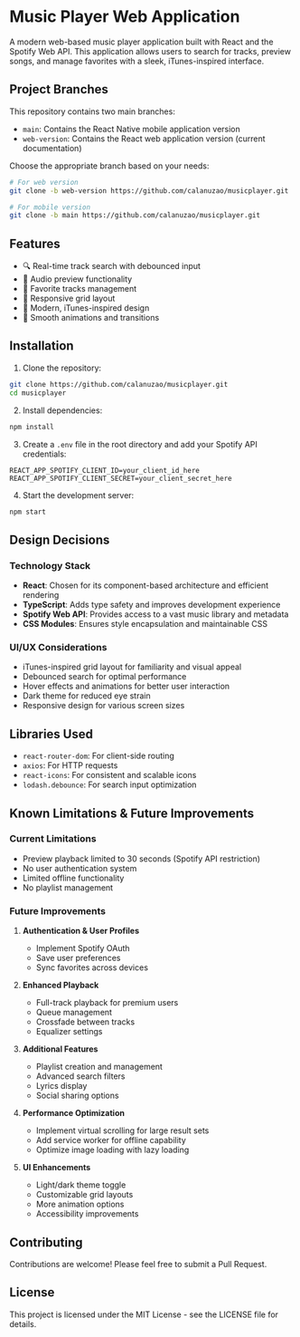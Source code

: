 # Music Player Web Application

A modern web-based music player application built with React and the Spotify Web API. This application allows users to search for tracks, preview songs, and manage favorites with a sleek, iTunes-inspired interface.

## Project Branches

This repository contains two main branches:
- `main`: Contains the React Native mobile application version
- `web-version`: Contains the React web application version (current documentation)

Choose the appropriate branch based on your needs:
```bash
# For web version
git clone -b web-version https://github.com/calanuzao/musicplayer.git

# For mobile version
git clone -b main https://github.com/calanuzao/musicplayer.git
```

## Features

- 🔍 Real-time track search with debounced input
- 🎵 Audio preview functionality
- 💟 Favorite tracks management
- 📱 Responsive grid layout
- 🎨 Modern, iTunes-inspired design
- 🔄 Smooth animations and transitions

## Installation

1. Clone the repository:
```bash
git clone https://github.com/calanuzao/musicplayer.git
cd musicplayer
```

2. Install dependencies:
```bash
npm install
```

3. Create a `.env` file in the root directory and add your Spotify API credentials:
```
REACT_APP_SPOTIFY_CLIENT_ID=your_client_id_here
REACT_APP_SPOTIFY_CLIENT_SECRET=your_client_secret_here
```

4. Start the development server:
```bash
npm start
```

## Design Decisions

### Technology Stack
- **React**: Chosen for its component-based architecture and efficient rendering
- **TypeScript**: Adds type safety and improves development experience
- **Spotify Web API**: Provides access to a vast music library and metadata
- **CSS Modules**: Ensures style encapsulation and maintainable CSS

### UI/UX Considerations
- iTunes-inspired grid layout for familiarity and visual appeal
- Debounced search for optimal performance
- Hover effects and animations for better user interaction
- Dark theme for reduced eye strain
- Responsive design for various screen sizes

## Libraries Used

- `react-router-dom`: For client-side routing
- `axios`: For HTTP requests
- `react-icons`: For consistent and scalable icons
- `lodash.debounce`: For search input optimization

## Known Limitations & Future Improvements

### Current Limitations
- Preview playback limited to 30 seconds (Spotify API restriction)
- No user authentication system
- Limited offline functionality
- No playlist management

### Future Improvements
1. **Authentication & User Profiles**
   - Implement Spotify OAuth
   - Save user preferences
   - Sync favorites across devices

2. **Enhanced Playback**
   - Full-track playback for premium users
   - Queue management
   - Crossfade between tracks
   - Equalizer settings

3. **Additional Features**
   - Playlist creation and management
   - Advanced search filters
   - Lyrics display
   - Social sharing options

4. **Performance Optimization**
   - Implement virtual scrolling for large result sets
   - Add service worker for offline capability
   - Optimize image loading with lazy loading

5. **UI Enhancements**
   - Light/dark theme toggle
   - Customizable grid layouts
   - More animation options
   - Accessibility improvements

## Contributing

Contributions are welcome! Please feel free to submit a Pull Request.

## License

This project is licensed under the MIT License - see the LICENSE file for details.